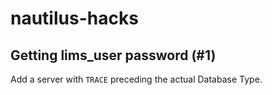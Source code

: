 # nautilus-hacks

## Getting lims_user password (#1)

Add a server with `TRACE` preceding the actual Database Type.  
